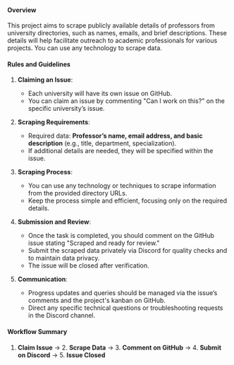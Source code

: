 #### Overview
This project aims to scrape publicly available details of professors from university directories, such as names, emails, and brief descriptions. These details will help facilitate outreach to academic professionals for various projects. You can use any technology to scrape data.

#### Rules and Guidelines

1. **Claiming an Issue**: 
   - Each university will have its own issue on GitHub.
   - You can claim an issue by commenting "Can I work on this?" on the specific university’s issue.

2. **Scraping Requirements**: 
   - Required data: **Professor’s name, email address, and basic description** (e.g., title, department, specialization).
   - If additional details are needed, they will be specified within the issue.

3. **Scraping Process**: 
   - You can use any technology or techniques to scrape information from the provided directory URLs.
   - Keep the process simple and efficient, focusing only on the required details.

4. **Submission and Review**:
   - Once the task is completed, you should comment on the GitHub issue stating "Scraped and ready for review."
   - Submit the scraped data privately via Discord for quality checks and to maintain data privacy.
   - The issue will be closed after verification.

5. **Communication**: 
   - Progress updates and queries should be managed via the issue’s comments and the project's kanban on GitHub.
   - Direct any specific technical questions or troubleshooting requests in the Discord channel.

#### Workflow Summary

1. **Claim Issue** → 2. **Scrape Data** → 3. **Comment on GitHub** → 4. **Submit on Discord** → 5. **Issue Closed**
